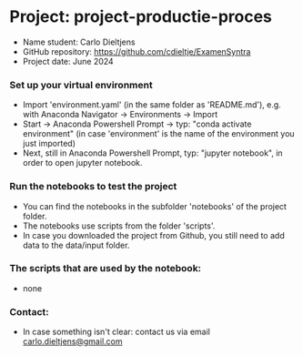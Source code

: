 # Project: project-productie-proces
- Name student: Carlo Dieltjens
- GitHub repository: https://github.com/cdieltje/ExamenSyntra
- Project date: June 2024

### Set up your virtual environment
- Import 'environment.yaml' (in the same folder as 'README.md'), e.g. with Anaconda Navigator -> Environments -> Import
- Start -> Anaconda Powershell Prompt -> typ: "conda activate environment" (in case 'environment' is the name of the environment you just imported)
- Next, still in Anaconda Powershell Prompt, typ: "jupyter notebook", in order to open jupyter notebook.

### Run the notebooks to test the project
- You can find the notebooks in the subfolder 'notebooks' of the project folder.
- The notebooks use scripts from the folder 'scripts'.
- In case you downloaded the project from Github, you still need to add data to the data/input folder.

### The scripts that are used by the notebook:
- none

### Contact:
- In case something isn't clear: contact us via email carlo.dieltjens@gmail.com
